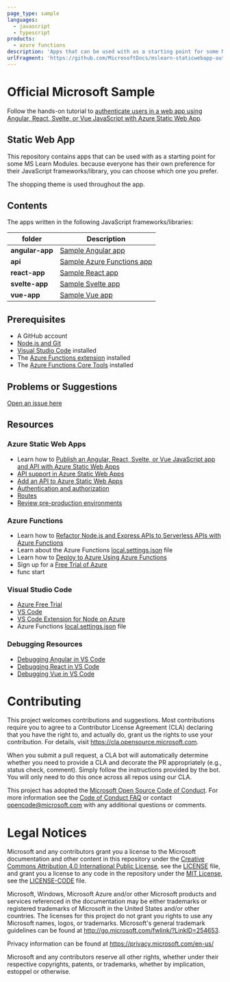 ```yaml
---
page_type: sample
languages:
  - javascript
  - typescript
products:
  - azure functions
description: 'Apps that can be used with as a starting point for some MS Learn Modules.'
urlFragment: 'https://github.com/MicrosoftDocs/mslearn-staticwebapp-authentication'
---
```


# Official Microsoft Sample

Follow the hands-on tutorial to [authenticate users in a web app using Angular, React, Svelte, or Vue JavaScript with Azure Static Web App](https://docs.microsoft.com/learn/modules/publish-static-web-app-authentication/?WT.mc_id=javascript-12560-yolasors).

## Static Web App

This repository contains apps that can be used with as a starting point for some MS Learn Modules. because everyone has their own preference for their JavaScript frameworks/library, you can choose which one you prefer.

The shopping theme is used throughout the app.

## Contents

The apps written in the following JavaScript frameworks/libraries:

| folder          | Description                                                                                                   |
| --------------- | ------------------------------------------------------------------------------------------------------------- |
| **angular-app** | [Sample Angular app](https://github.com/MicrosoftDocs/mslearn-staticwebapp-authentication/blob/main/angular-app)         |
| **api** | [Sample Azure Functions app](https://github.com/MicrosoftDocs/mslearn-staticwebapp-authentication/blob/main/api) |
| **react-app**   | [Sample React app](https://github.com/MicrosoftDocs/mslearn-staticwebapp-authentication/blob/main/react-app)             |
| **svelte-app**  | [Sample Svelte app](https://github.com/MicrosoftDocs/mslearn-staticwebapp-authentication/blob/main/svelte-app)           |
| **vue-app**     | [Sample Vue app](https://github.com/MicrosoftDocs/mslearn-staticwebapp-authentication/blob/main/vue-app)                 |

## Prerequisites

- A GitHub account
- [Node.js and Git](https://nodejs.org/)
- [Visual Studio Code](https://code.visualstudio.com/?WT.mc_id=javascript-12560-yolasors) installed
- The [Azure Functions extension](https://marketplace.visualstudio.com/items?itemName=ms-azuretools.vscode-azurefunctions?WT.mc_id=javascript-12560-yolasors) installed
- The [Azure Functions Core Tools](https://docs.microsoft.com/azure/azure-functions/functions-run-local?WT.mc_id=javascript-12560-yolasors) installed

## Problems or Suggestions

[Open an issue here](https://github.com/MicrosoftDocs/mslearn-staticwebapp-api/issues)

## Resources

### Azure Static Web Apps

- Learn how to [Publish an Angular, React, Svelte, or Vue JavaScript app and API with Azure Static Web Apps](https://docs.microsoft.com/learn/modules/publish-app-service-static-web-app-api?wt.mc_id=javascript-12560-yolasors)
- [API support in Azure Static Web Apps](https://docs.microsoft.com/azure/static-web-apps/apis?wt.mc_id=javascript-12560-yolasors)
- [Add an API to Azure Static Web Apps](https://docs.microsoft.com/azure/static-web-apps/add-api?wt.mc_id=javascript-12560-yolasors)
- [Authentication and authorization](https://docs.microsoft.com/azure/static-web-apps/authentication-authorization?wt.mc_id=javascript-12560-yolasors)
- [Routes](https://docs.microsoft.com/azure/static-web-apps/routes?wt.mc_id=javascript-12560-yolasors)
- [Review pre-production environments](https://docs.microsoft.com/azure/static-web-apps/review-publish-pull-requests?wt.mc_id=javascript-12560-yolasors)

### Azure Functions

- Learn how to [Refactor Node.js and Express APIs to Serverless APIs with Azure Functions](https://docs.microsoft.com/learn/modules/shift-nodejs-express-apis-serverless/?wt.mc_id=javascript-12560-yolasors)
- Learn about the Azure Functions [local.settings.json](https://docs.microsoft.com/azure/azure-functions/functions-run-local#local-settings-file?wt.mc_id=javascript-12560-yolasors) file
- Learn how to [Deploy to Azure Using Azure Functions](https://code.visualstudio.com/tutorials/functions-extension/getting-started?wt.mc_id=javascript-12560-yolasors)
- Sign up for a [Free Trial of Azure](https://azure.microsoft.com/free/?wt.mc_id=javascript-12560-yolasors)
- func start

### Visual Studio Code

- [Azure Free Trial](https://azure.microsoft.com/free/?wt.mc_id=javascript-12560-yolasors)
- [VS Code](https://code.visualstudio.com?wt.mc_id=javascript-12560-yolasors)
- [VS Code Extension for Node on Azure](https://marketplace.visualstudio.com/items?itemName=ms-vscode.vscode-node-azure-pack&WT.mc_id=javascript-12560-yolasors)
- Azure Functions [local.settings.json](https://docs.microsoft.com/azure/azure-functions/functions-run-local#local-settings-file?WT.mc_id=javascript-12560-yolasors) file

### Debugging Resources

- [Debugging Angular in VS Code](https://code.visualstudio.com/docs/nodejs/angular-tutorial?wt.mc_id=javascript-12560-yolasors)
- [Debugging React in VS Code](https://code.visualstudio.com/docs/nodejs/reactjs-tutorial?wt.mc_id=javascript-12560-yolasors)
- [Debugging Vue in VS Code](https://code.visualstudio.com/docs/nodejs/vuejs-tutorial?wt.mc_id=javascript-12560-yolasors)

# Contributing

This project welcomes contributions and suggestions.  Most contributions require you to agree to a
Contributor License Agreement (CLA) declaring that you have the right to, and actually do, grant us
the rights to use your contribution. For details, visit https://cla.opensource.microsoft.com.

When you submit a pull request, a CLA bot will automatically determine whether you need to provide
a CLA and decorate the PR appropriately (e.g., status check, comment). Simply follow the instructions
provided by the bot. You will only need to do this once across all repos using our CLA.

This project has adopted the [Microsoft Open Source Code of Conduct](https://opensource.microsoft.com/codeofconduct/).
For more information see the [Code of Conduct FAQ](https://opensource.microsoft.com/codeofconduct/faq/) or
contact [opencode@microsoft.com](mailto:opencode@microsoft.com) with any additional questions or comments.

# Legal Notices

Microsoft and any contributors grant you a license to the Microsoft documentation and other content
in this repository under the [Creative Commons Attribution 4.0 International Public License](https://creativecommons.org/licenses/by/4.0/legalcode),
see the [LICENSE](LICENSE) file, and grant you a license to any code in the repository under the [MIT License](https://opensource.org/licenses/MIT), see the
[LICENSE-CODE](LICENSE-CODE) file.

Microsoft, Windows, Microsoft Azure and/or other Microsoft products and services referenced in the documentation
may be either trademarks or registered trademarks of Microsoft in the United States and/or other countries.
The licenses for this project do not grant you rights to use any Microsoft names, logos, or trademarks.
Microsoft's general trademark guidelines can be found at http://go.microsoft.com/fwlink/?LinkID=254653.

Privacy information can be found at https://privacy.microsoft.com/en-us/

Microsoft and any contributors reserve all other rights, whether under their respective copyrights, patents,
or trademarks, whether by implication, estoppel or otherwise.
